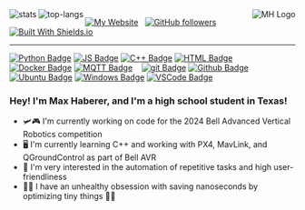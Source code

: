 <!--
I used this guide to track my private commits: https://github.com/anuraghazra/github-readme-stats/blob/master/readme.md#on-vercel
-->

<img alt="stats" align="left" src="https://github-readme-stats-rouge-nine-19.vercel.app/api?username=Jurassic001&layout=compact&count_private=true&show_icons=true&hide_border=true&include_all_commits=true&theme=github_dark&exclude_repo=github-readme-stats"/>
<img alt="top-langs" align="left" src="https://github-readme-stats-rouge-nine-19.vercel.app/api/top-langs/?username=Jurassic001&layout=compact&hide_border=true&theme=github_dark&exclude_repo=github-readme-stats"/>

<img alt="MH Logo" src="https://images.weserv.nl/?url=https://avatars.githubusercontent.com/u/119370602?v=4&mask=circle&width=400" align="right">

<!-- Univeral formatting: label color is always #353537 (similar to gray-ish parts of my logo)-->
[![My Website](https://img.shields.io/website?url=https%3A%2F%2FJurassic001.github.io&up_message=Currently%20Online&up_color=%2310D000&down_message=Currently%20Offline&down_color=%23EA0000&style=for-the-badge&label=My%20Website&labelColor=%23353537)](https://Jurassic001.github.io)&nbsp;&nbsp;
[![GitHub followers](https://img.shields.io/github/followers/Jurassic001?style=for-the-badge&logo=github&logoColor=%23ffffff&logoSize=auto&labelColor=%23353537&color=%2358688d)](https://github.com/Jurassic001?tab=followers)&nbsp;&nbsp;
[![Built With Shields.io](https://img.shields.io/badge/Shields.io-%231d253c?style=for-the-badge&logoColor=%23ffffff&logoSize=auto&label=Built%20With&labelColor=%23353537)](https://shields.io)

***
<!-- Badge formatting: logos are white, background color is "unique" language color -->

[![Python Badge](https://img.shields.io/badge/Python-%23366c9c?style=flat&logo=python&logoColor=%23ffffff&labelColor=%23353537)]()
[![JS Badge](https://img.shields.io/badge/JavaScript-%23F7DF1E?style=flat&logo=javascript&logoColor=%23ffffff&labelColor=%23353537)]()
[![C++ Badge](https://img.shields.io/badge/C%2B%2B-%2300599C?style=flat&logo=cplusplus&logoColor=%23ffffff&labelColor=%23353537)]()
[![HTML Badge](https://img.shields.io/badge/HTML-%23E34F26?style=flat&logo=html5&logoColor=%23ffffff&labelColor=%23353537)]()
[![Docker Badge](https://img.shields.io/badge/Docker-%232496ED?style=flat&logo=docker&logoColor=%23ffffff&labelColor=%23353537)]()
[![MQTT Badge](https://img.shields.io/badge/MQTT-%23660066?style=flat&logo=mqtt&logoColor=%23ffffff&labelColor=%23353537)](https://mqtt.org)
&nbsp;&nbsp;
[![git Badge](https://img.shields.io/badge/git-%23F05032?style=flat&logo=git&logoColor=%23ffffff&labelColor=%23353537)]()
[![Github Badge](https://img.shields.io/badge/Github-%2334567C?style=flat&logo=github&logoColor=%23ffffff&labelColor=%23353537)]()
&nbsp;&nbsp;
[![Ubuntu Badge](https://img.shields.io/badge/Ubuntu%20Linux-%23E95420?style=flat&label=OS&labelColor=%23353537)](https://ubuntu.com)
[![Windows Badge](https://img.shields.io/badge/Windows-%2300a1f1?style=flat&label=OS&labelColor=%23353537)](https://en.wikipedia.org/wiki/Microsoft_Windows)
[![VSCode Badge](https://img.shields.io/badge/VSCode-%230078d7?style=flat&label=Editor&labelColor=%23353537)](https://code.visualstudio.com)

### **Hey! I'm Max Haberer, and I'm a high school student in Texas!**
<!-- This section needs an overhaul: links to Bell AVR repo and website, higher focus on robotics, engineering, contact me (email) -->
- 🛩🎮 I'm currently working on code for the 2024 Bell Advanced Vertical Robotics competition
- 🖥 I'm currently learning C++ and working with PX4, MavLink, and QGroundControl as part of Bell AVR
- 💬 I'm very interested in the automation of repetitive tasks and high user-friendliness
- 👨‍💻 I have an unhealthy obsession with saving nanoseconds by optimizing tiny things 🤷‍♂️